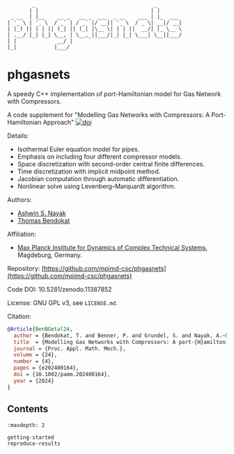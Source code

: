 
            _                                      _
           | |                                    | |
     _ __  | |__    __ _   __ _  ___  _ __    ___ | |_  ___
    | '_ \ | '_ \  / _` | / _` |/ __|| '_ \  / _ \| __|/ __|
    | |_) || | | || (_| || (_| |\__ \| | | ||  __/| |_ \__ \
    | .__/ |_| |_| \__, | \__,_||___/|_| |_| \___| \__||___/
    | |             __/ |
    |_|            |___/


# phgasnets

A speedy C++ implementation of port-Hamiltonian model for Gas Network with Compressors.

A code supplement for "Modelling Gas Networks with Compressors: A Port-Hamiltonian Approach" [![doi](https://img.shields.io/badge/DOI-10.1002/pamm.202400164-blue)](https://doi.org/10.1002/pamm.202400164)

Details:
  - Isothermal Euler equation model for pipes.
  - Emphasis on including four different compressor models.
  - Space discretization with second-order central finite differences.
  - Time discretization with implicit midpoint method.
  - Jacobian computation through automatic differentiation.
  - Nonlinear solve using Levenberg–Marquardt algorithm.

Authors:
  - [Ashwin S. Nayak](https://orcid.org/0000-0002-9855-2377)
  - [Thomas Bendokat](https://orcid.org/0000-0002-0671-6291)

Affiliation:
  - [Max Planck Institute for Dynamics of Complex Technical Systems](https://www.mpi-magdeburg.mpg.de/), Magdeburg, Germany.

Repository: [https://github.com/mpimd-csc/phgasnets](https://github.com/mpimd-csc/phgasnets)

Code DOI: 10.5281/zenodo.11387852

License: GNU GPL v3, see `LICENSE.md`.

Citation:

```bib
@Article{BenBGetal24,
  author = {Bendokat, T. and Benner, P. and Grundel, S. and Nayak, A.~S.},
  title  = {Modelling Gas Networks with Compressors: A port-{H}amiltonian Approach},
  journal = {Proc. Appl. Math. Mech.},
  volume = {24},
  number = {4},
  pages = {e202400164},
  doi = {10.1002/pamm.202400164},
  year = {2024}
}
```

## Contents
```{toctree}
:maxdepth: 2

getting-started
reproduce-results
```
